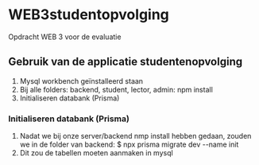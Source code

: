 # WEB3studentopvolging
 Opdracht WEB 3 voor de evaluatie

## Gebruik van de applicatie studentenopvolging
1. Mysql workbench geïnstalleerd staan
2. Bij alle folders: backend, student, lector, admin: npm install
3. Initialiseren databank (Prisma)

### Initialiseren databank (Prisma)
1. Nadat we bij onze server/backend nmp install hebben gedaan, zouden we in de folder van backend: $ npx prisma migrate dev --name init
2. Dit zou de tabellen moeten aanmaken in mysql


